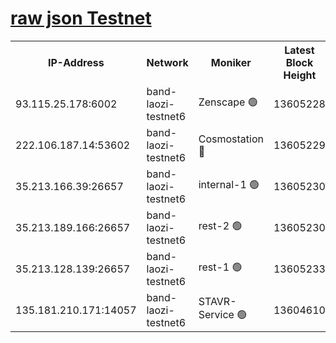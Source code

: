 
[raw json Testnet](https://rpc-check.bandt.stavr.tech/bandt/rpcbandt_result.json)
=

<table><tr><th>IP-Address</th><th>Network</th><th>Moniker</th><th>Latest Block Height</th><th>Earliest Block Height</th><th>Catching Up</th><th>Tx Index</th><th>Voting Power</th><th>Scan Time</th></tr><tr><td>93.115.25.178:6002</td><td>band-laozi-testnet6</td><td>Zenscape 🟢</td><td>13605228</td><td>12460001</td><td>False</td><td>on</td><td>0</td><td>2023-12-06T14:27:13.640312095UTC</td></tr><tr><td>222.106.187.14:53602</td><td>band-laozi-testnet6</td><td>Cosmostation 🔴</td><td>13605229</td><td>13177501</td><td>False</td><td>on</td><td>2203223</td><td>2023-12-06T14:27:15.369890549UTC</td></tr><tr><td>35.213.166.39:26657</td><td>band-laozi-testnet6</td><td>internal-1 🟢</td><td>13605230</td><td>13505230</td><td>False</td><td>on</td><td>0</td><td>2023-12-06T14:27:16.656431145UTC</td></tr><tr><td>35.213.189.166:26657</td><td>band-laozi-testnet6</td><td>rest-2 🟢</td><td>13605230</td><td>13505230</td><td>False</td><td>on</td><td>0</td><td>2023-12-06T14:27:17.968426839UTC</td></tr><tr><td>35.213.128.139:26657</td><td>band-laozi-testnet6</td><td>rest-1 🟢</td><td>13605233</td><td>13505232</td><td>False</td><td>on</td><td>0</td><td>2023-12-06T14:27:23.371366070UTC</td></tr><tr><td>135.181.210.171:14057</td><td>band-laozi-testnet6</td><td>STAVR-Service 🟢</td><td>13604610</td><td>13603501</td><td>False</td><td>on</td><td>0</td><td>2023-12-06T14:27:14.063427686UTC</td></tr></table>
